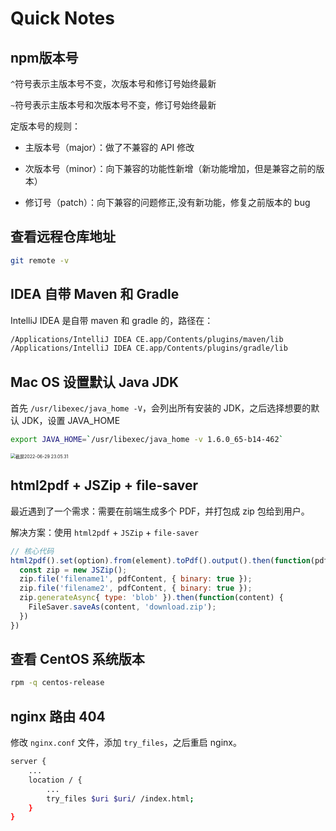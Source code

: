 # Quick Notes

## npm版本号

`^`符号表示主版本号不变，次版本号和修订号始终最新

`~`符号表示主版本号和次版本号不变，修订号始终最新

定版本号的规则：

- 主版本号（major）：做了不兼容的 API 修改

- 次版本号（minor）：向下兼容的功能性新增（新功能增加，但是兼容之前的版本）

- 修订号（patch）：向下兼容的问题修正,没有新功能，修复之前版本的 bug

## 查看远程仓库地址

```bash
git remote -v
```



## IDEA 自带 Maven 和 Gradle

IntelliJ IDEA 是自带 maven 和 gradle 的，路径在：

```bash
/Applications/IntelliJ IDEA CE.app/Contents/plugins/maven/lib
/Applications/IntelliJ IDEA CE.app/Contents/plugins/gradle/lib
```

## Mac OS 设置默认 Java JDK

首先 `/usr/libexec/java_home -V`，会列出所有安装的 JDK，之后选择想要的默认 JDK，设置 JAVA_HOME

```bash
export JAVA_HOME=`/usr/libexec/java_home -v 1.6.0_65-b14-462`
```

<img src="https://notes-1312649150.cos.ap-shanghai.myqcloud.com/images/%E6%88%AA%E5%B1%8F2022-06-29%2023.05.31.png" alt="截屏2022-06-29 23.05.31" style="zoom:50%;" />

## html2pdf + JSZip + file-saver

最近遇到了一个需求：需要在前端生成多个 PDF，并打包成 zip 包给到用户。

解决方案：使用 `html2pdf` + `JSZip` + `file-saver` 

```javascript
// 核心代码
html2pdf().set(option).from(element).toPdf().output().then(function(pdfContent) {
  const zip = new JSZip();
  zip.file('filename1', pdfContent, { binary: true });
  zip.file('filename2', pdfContent, { binary: true });
  zip.generateAsync{ type: 'blob' }).then(function(content) {
    FileSaver.saveAs(content, 'download.zip');
  })
})
```

## 查看 CentOS 系统版本

```bash
rpm -q centos-release
```

## nginx 路由 404

修改 `nginx.conf` 文件，添加 `try_files`，之后重启 nginx。

```bash
server {
	...
	location / {
		...
		try_files $uri $uri/ /index.html;
	}
}
```

